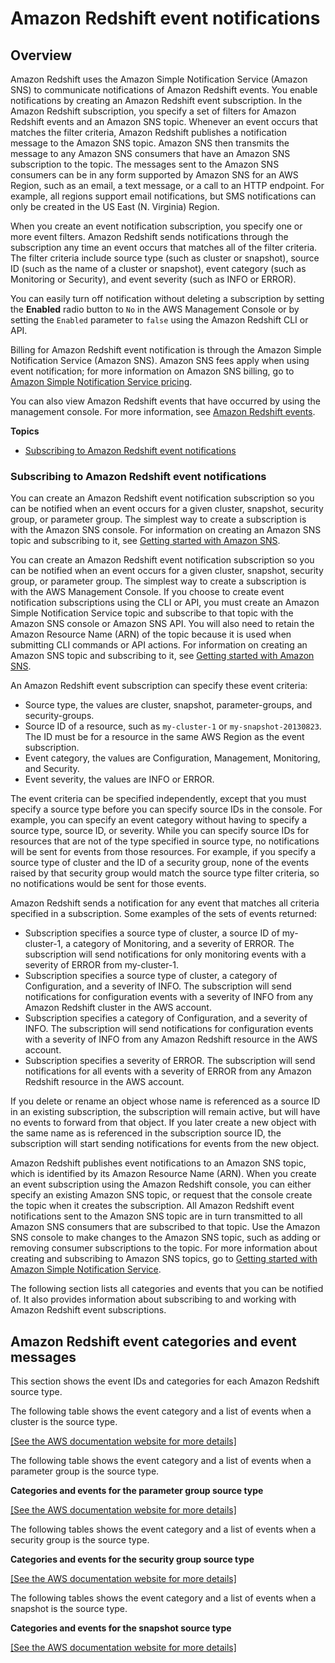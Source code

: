 # Amazon Redshift event notifications<a name="working-with-event-notifications"></a>

## Overview<a name="working-with-event-notifications-overview"></a>

 Amazon Redshift uses the Amazon Simple Notification Service \(Amazon SNS\) to communicate notifications of Amazon Redshift events\. You enable notifications by creating an Amazon Redshift event subscription\. In the Amazon Redshift subscription, you specify a set of filters for Amazon Redshift events and an Amazon SNS topic\. Whenever an event occurs that matches the filter criteria, Amazon Redshift publishes a notification message to the Amazon SNS topic\. Amazon SNS then transmits the message to any Amazon SNS consumers that have an Amazon SNS subscription to the topic\. The messages sent to the Amazon SNS consumers can be in any form supported by Amazon SNS for an AWS Region, such as an email, a text message, or a call to an HTTP endpoint\. For example, all regions support email notifications, but SMS notifications can only be created in the US East \(N\. Virginia\) Region\.

When you create an event notification subscription, you specify one or more event filters\. Amazon Redshift sends notifications through the subscription any time an event occurs that matches all of the filter criteria\. The filter criteria include source type \(such as cluster or snapshot\), source ID \(such as the name of a cluster or snapshot\), event category \(such as Monitoring or Security\), and event severity \(such as INFO or ERROR\)\.

You can easily turn off notification without deleting a subscription by setting the **Enabled** radio button to `No` in the AWS Management Console or by setting the `Enabled` parameter to `false` using the Amazon Redshift CLI or API\.

Billing for Amazon Redshift event notification is through the Amazon Simple Notification Service \(Amazon SNS\)\. Amazon SNS fees apply when using event notification; for more information on Amazon SNS billing, go to [ Amazon Simple Notification Service pricing](https://aws.amazon.com/sns/#pricing)\.

You can also view Amazon Redshift events that have occurred by using the management console\. For more information, see [Amazon Redshift events](working-with-events.md)\.

**Topics**
+ [Subscribing to Amazon Redshift event notifications](#working-with-event-notifications-subscribe)

### Subscribing to Amazon Redshift event notifications<a name="working-with-event-notifications-subscribe"></a>

You can create an Amazon Redshift event notification subscription so you can be notified when an event occurs for a given cluster, snapshot, security group, or parameter group\. The simplest way to create a subscription is with the Amazon SNS console\. For information on creating an Amazon SNS topic and subscribing to it, see [Getting started with Amazon SNS](https://docs.aws.amazon.com/sns/latest/dg/GettingStarted.html)\.

You can create an Amazon Redshift event notification subscription so you can be notified when an event occurs for a given cluster, snapshot, security group, or parameter group\. The simplest way to create a subscription is with the AWS Management Console\. If you choose to create event notification subscriptions using the CLI or API, you must create an Amazon Simple Notification Service topic and subscribe to that topic with the Amazon SNS console or Amazon SNS API\. You will also need to retain the Amazon Resource Name \(ARN\) of the topic because it is used when submitting CLI commands or API actions\. For information on creating an Amazon SNS topic and subscribing to it, see [Getting started with Amazon SNS](https://docs.aws.amazon.com/sns/latest/dg/GettingStarted.html)\.

An Amazon Redshift event subscription can specify these event criteria:
+ Source type, the values are cluster, snapshot, parameter\-groups, and security\-groups\.
+ Source ID of a resource, such as `my-cluster-1` or `my-snapshot-20130823`\. The ID must be for a resource in the same AWS Region as the event subscription\.
+ Event category, the values are Configuration, Management, Monitoring, and Security\.
+ Event severity, the values are INFO or ERROR\.

The event criteria can be specified independently, except that you must specify a source type before you can specify source IDs in the console\. For example, you can specify an event category without having to specify a source type, source ID, or severity\. While you can specify source IDs for resources that are not of the type specified in source type, no notifications will be sent for events from those resources\. For example, if you specify a source type of cluster and the ID of a security group, none of the events raised by that security group would match the source type filter criteria, so no notifications would be sent for those events\.

Amazon Redshift sends a notification for any event that matches all criteria specified in a subscription\. Some examples of the sets of events returned: 
+ Subscription specifies a source type of cluster, a source ID of my\-cluster\-1, a category of Monitoring, and a severity of ERROR\. The subscription will send notifications for only monitoring events with a severity of ERROR from my\-cluster\-1\.
+ Subscription specifies a source type of cluster, a category of Configuration, and a severity of INFO\. The subscription will send notifications for configuration events with a severity of INFO from any Amazon Redshift cluster in the AWS account\.
+ Subscription specifies a category of Configuration, and a severity of INFO\. The subscription will send notifications for configuration events with a severity of INFO from any Amazon Redshift resource in the AWS account\.
+ Subscription specifies a severity of ERROR\. The subscription will send notifications for all events with a severity of ERROR from any Amazon Redshift resource in the AWS account\.

If you delete or rename an object whose name is referenced as a source ID in an existing subscription, the subscription will remain active, but will have no events to forward from that object\. If you later create a new object with the same name as is referenced in the subscription source ID, the subscription will start sending notifications for events from the new object\.

Amazon Redshift publishes event notifications to an Amazon SNS topic, which is identified by its Amazon Resource Name \(ARN\)\. When you create an event subscription using the Amazon Redshift console, you can either specify an existing Amazon SNS topic, or request that the console create the topic when it creates the subscription\. All Amazon Redshift event notifications sent to the Amazon SNS topic are in turn transmitted to all Amazon SNS consumers that are subscribed to that topic\. Use the Amazon SNS console to make changes to the Amazon SNS topic, such as adding or removing consumer subscriptions to the topic\. For more information about creating and subscribing to Amazon SNS topics, go to [Getting started with Amazon Simple Notification Service](https://docs.aws.amazon.com/sns/latest/dg/GettingStarted.html)\.

The following section lists all categories and events that you can be notified of\. It also provides information about subscribing to and working with Amazon Redshift event subscriptions\.

## Amazon Redshift event categories and event messages<a name="redshift-event-messages"></a>

This section shows the event IDs and categories for each Amazon Redshift source type\.

The following table shows the event category and a list of events when a cluster is the source type\.

[\[See the AWS documentation website for more details\]](http://docs.aws.amazon.com/redshift/latest/mgmt/working-with-event-notifications.html)

The following table shows the event category and a list of events when a parameter group is the source type\.

**Categories and events for the parameter group source type**

[\[See the AWS documentation website for more details\]](http://docs.aws.amazon.com/redshift/latest/mgmt/working-with-event-notifications.html)

The following tables shows the event category and a list of events when a security group is the source type\.

**Categories and events for the security group source type**

[\[See the AWS documentation website for more details\]](http://docs.aws.amazon.com/redshift/latest/mgmt/working-with-event-notifications.html)

The following tables shows the event category and a list of events when a snapshot is the source type\.

**Categories and events for the snapshot source type**

[\[See the AWS documentation website for more details\]](http://docs.aws.amazon.com/redshift/latest/mgmt/working-with-event-notifications.html)